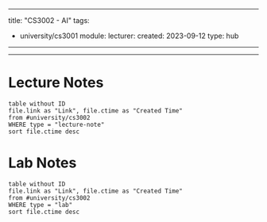 
---
title:  "CS3002 - AI"
tags:
  - university/cs3001
module: 
lecturer:
created: 2023-09-12
type: hub
---
---
# Lecture Notes

```dataview
table without ID
file.link as "Link", file.ctime as "Created Time"
from #university/cs3002
WHERE type = "lecture-note"
sort file.ctime desc
```

# Lab Notes

```dataview
table without ID
file.link as "Link", file.ctime as "Created Time"
from #university/cs3002
WHERE type = "lab"
sort file.ctime desc
```